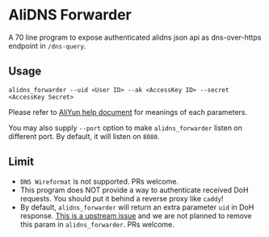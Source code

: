# AliDNS Forwarder
A 70 line program to expose authenticated alidns json api as dns-over-https endpoint in `/dns-query`. 

## Usage
`alidns_forwarder --uid <User ID> --ak <AccessKey ID> --secret <AccessKey Secret>`

Please refer to [AliYun help document](https://help.aliyun.com/dns/json-api-for-doh) for meanings of each parameters.

You may also supply `--port` option to make `alidns_forwarder` listen on different port. By default, it will listen on `8080`.

## Limit
- `DNS Wireformat` is not supported. PRs welcome.
- This program does NOT provide a way to authenticate received DoH requests. You should put it behind a reverse proxy like `caddy`!
- By default, `alidns_forwarder` will return an extra parameter `uid` in DoH response. [This is a upstream issue](https://help.aliyun.com/dns/json-api-for-doh) and we are not planned to remove this param in `alidns_forwarder`. PRs welcome.